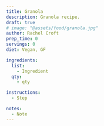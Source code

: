 ```yaml
---
title: Granola
description: Granola recipe.
draft: true
# image: "@assets/food/granola.jpg"
author: Rachel Croft
prep_time: 0
servings: 0
diet: Vegan, GF

ingredients:
  list:
    - Ingredient
  qty:
    - qty

instructions:
  - Step

notes:
  - Note
---
```

